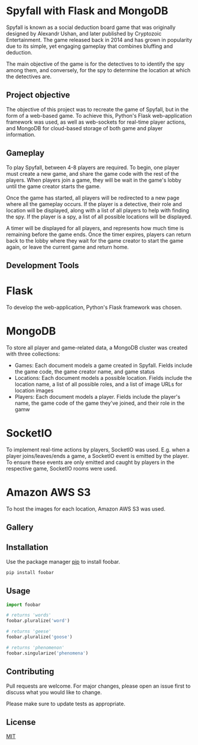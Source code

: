 # Spyfall with Flask and MongoDB

Spyfall is known as a social deduction board game that was originally designed by Alexandr Ushan, and later published by Cryptozoic Entertainment. The game released back in 2014 and has grown in popularity due to its simple, yet engaging gameplay that combines bluffing and deduction.

The main objective of the game is for the detectives to to identify the spy among them, and conversely, for the spy to determine the location at which the detectives are.

## Project objective

The objective of this project was to recreate the game of Spyfall, but in the form of a web-based game. To achieve this, Python's Flask web-application framework was used, as well as web-sockets for real-time player actions, and MongoDB for cloud-based storage of both game and player information.

## Gameplay

To play Spyfall, between 4-8 players are required. To begin, one player must create a new game, and share the game code with the rest of the players. When players join a game, they will be wait in the game's lobby until the game creator starts the game.

Once the game has started, all players will be redirected to a new page where all the gameplay occurs. If the player is a detective, their role and location will be displayed, along with a list of all players to help with finding the spy. 
If the player is a spy, a list of all possible locations will be displayed. 

A timer will be displayed for all players, and represents how much time is remaining before the game ends. Once the timer expires, players can return back to the lobby where they wait for the game creator to start the game again, or leave the current game and return home.

## Development Tools

# Flask
To develop the web-application, Python's Flask framework was chosen. 

# MongoDB
To store all player and game-related data, a MongoDB cluster was created with three collections:
- Games: Each document models a game created in Spyfall. Fields include the game code, the game creator name, and game status
- Locations: Each document models a possible location. Fields include the location name, a list of all possible roles, and a list of image URLs for location images
- Players: Each document models a player. Fields include the player's name, the game code of the game they've joined, and their role in the gamw

# SocketIO
To implement real-time actions by players, SocketIO was used. E.g. when a player joins/leaves/ends a game, a SocketIO event is emitted by the player. To ensure these events are only emitted and caught by players in the respective game, SocketIO rooms were used.

# Amazon AWS S3
To host the images for each location, Amazon AWS S3 was used.

## Gallery

## Installation

Use the package manager [pip](https://pip.pypa.io/en/stable/) to install foobar.

```bash
pip install foobar
```

## Usage

```python
import foobar

# returns 'words'
foobar.pluralize('word')

# returns 'geese'
foobar.pluralize('goose')

# returns 'phenomenon'
foobar.singularize('phenomena')
```

## Contributing

Pull requests are welcome. For major changes, please open an issue first
to discuss what you would like to change.

Please make sure to update tests as appropriate.

## License

[MIT](https://choosealicense.com/licenses/mit/)
